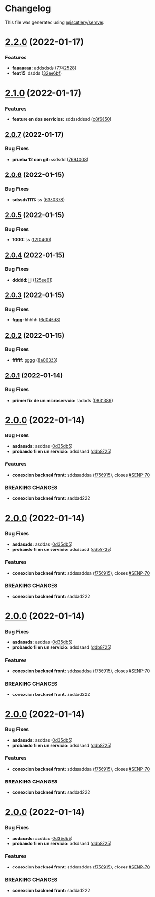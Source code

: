 # Changelog

This file was generated using [@jscutlery/semver](https://github.com/jscutlery/semver).

# [2.2.0](https://github.com/Patrick1982/nx/compare/api-payment-service-2.1.0...api-payment-service-2.2.0) (2022-01-17)


### Features

* **faaaaaaa:** addsdsds ([7742528](https://github.com/Patrick1982/nx/commit/7742528feb2c01dd3491ebff77ac2c4a02cc8002))
* **feat15:** dsdds ([32ee6bf](https://github.com/Patrick1982/nx/commit/32ee6bfd9f44e748c47b28685f6bf0b83a11a4cd))



# [2.1.0](https://github.com/Patrick1982/nx/compare/api-payment-service-2.0.7...api-payment-service-2.1.0) (2022-01-17)


### Features

* **feature en dos servicios:** sddssddssd ([c8f6850](https://github.com/Patrick1982/nx/commit/c8f685048698154438dc7b44ab4c336d50e51b08))



## [2.0.7](https://github.com/Patrick1982/nx/compare/api-payment-service-2.0.6...api-payment-service-2.0.7) (2022-01-17)


### Bug Fixes

* **prueba 12 con git:** ssdsdd ([7694008](https://github.com/Patrick1982/nx/commit/7694008b1a5f8a5df0771d21359bccbfcc873b36))



## [2.0.6](https://github.com/Patrick1982/nx/compare/api-payment-service-2.0.5...api-payment-service-2.0.6) (2022-01-15)


### Bug Fixes

* **sdssds1111:** ss ([6380378](https://github.com/Patrick1982/nx/commit/638037856a388b13c3ee1a2bedf71cf9cbe8fddf))



## [2.0.5](https://github.com/Patrick1982/nx/compare/api-payment-service-2.0.4...api-payment-service-2.0.5) (2022-01-15)


### Bug Fixes

* **1000:** ss ([f2f0400](https://github.com/Patrick1982/nx/commit/f2f0400f14a85a27478afd13326e02533844e21e))



## [2.0.4](https://github.com/Patrick1982/nx/compare/api-payment-service-2.0.3...api-payment-service-2.0.4) (2022-01-15)


### Bug Fixes

* **ddddd:** jjj ([125ee61](https://github.com/Patrick1982/nx/commit/125ee6132e791b3731049aff7fbc26f6016bf3e4))



## [2.0.3](https://github.com/Patrick1982/nx/compare/api-payment-service-2.0.2...api-payment-service-2.0.3) (2022-01-15)


### Bug Fixes

* **fggg:** hhhhh ([6d046d8](https://github.com/Patrick1982/nx/commit/6d046d831b1c82bb8b77deaf8990baf6cabb0489))



## [2.0.2](https://github.com/Patrick1982/nx/compare/api-payment-service-2.0.1...api-payment-service-2.0.2) (2022-01-15)


### Bug Fixes

* **ffffff:** gggg ([8a06323](https://github.com/Patrick1982/nx/commit/8a063232687e77cd47370ec7255c91700d047b78))



## [2.0.1](https://github.com/Patrick1982/nx/compare/api-payment-service-2.0.0...api-payment-service-2.0.1) (2022-01-14)


### Bug Fixes

* **primer fix de un microservcio:** sadads ([0831389](https://github.com/Patrick1982/nx/commit/083138969badc2d15ae95bd68e03bca6aef7ead8))



# [2.0.0](https://github.com/Patrick1982/nx/compare/api-payment-service-1.0.0...api-payment-service-2.0.0) (2022-01-14)


### Bug Fixes

* **asdasads:** asddas ([0d35db5](https://github.com/Patrick1982/nx/commit/0d35db53e1ad94737a21affb51f4ae717b0d6175))
* **probando fi en un servicio:** adsdsasd ([ddb8725](https://github.com/Patrick1982/nx/commit/ddb8725cf9eb76002dcbf9b6ba6021f09491df49))


### Features

* **conexcion backned front:** sddssaddsa ([f756915](https://github.com/Patrick1982/nx/commit/f75691534c5bdc1f68e8756a4c52a3e82c296212)), closes [#SENP-70](https://github.com/Patrick1982/nx/issues/SENP-70)


### BREAKING CHANGES

* **conexcion backned front:** saddad222



# [2.0.0](https://github.com/Patrick1982/nx/compare/api-payment-service-1.0.0...api-payment-service-2.0.0) (2022-01-14)


### Bug Fixes

* **asdasads:** asddas ([0d35db5](https://github.com/Patrick1982/nx/commit/0d35db53e1ad94737a21affb51f4ae717b0d6175))
* **probando fi en un servicio:** adsdsasd ([ddb8725](https://github.com/Patrick1982/nx/commit/ddb8725cf9eb76002dcbf9b6ba6021f09491df49))


### Features

* **conexcion backned front:** sddssaddsa ([f756915](https://github.com/Patrick1982/nx/commit/f75691534c5bdc1f68e8756a4c52a3e82c296212)), closes [#SENP-70](https://github.com/Patrick1982/nx/issues/SENP-70)


### BREAKING CHANGES

* **conexcion backned front:** saddad222



# [2.0.0](https://github.com/Patrick1982/nx/compare/api-payment-service-1.0.0...api-payment-service-2.0.0) (2022-01-14)


### Bug Fixes

* **asdasads:** asddas ([0d35db5](https://github.com/Patrick1982/nx/commit/0d35db53e1ad94737a21affb51f4ae717b0d6175))
* **probando fi en un servicio:** adsdsasd ([ddb8725](https://github.com/Patrick1982/nx/commit/ddb8725cf9eb76002dcbf9b6ba6021f09491df49))


### Features

* **conexcion backned front:** sddssaddsa ([f756915](https://github.com/Patrick1982/nx/commit/f75691534c5bdc1f68e8756a4c52a3e82c296212)), closes [#SENP-70](https://github.com/Patrick1982/nx/issues/SENP-70)


### BREAKING CHANGES

* **conexcion backned front:** saddad222



# [2.0.0](https://github.com/Patrick1982/nx/compare/api-payment-service-1.0.0...api-payment-service-2.0.0) (2022-01-14)


### Bug Fixes

* **asdasads:** asddas ([0d35db5](https://github.com/Patrick1982/nx/commit/0d35db53e1ad94737a21affb51f4ae717b0d6175))
* **probando fi en un servicio:** adsdsasd ([ddb8725](https://github.com/Patrick1982/nx/commit/ddb8725cf9eb76002dcbf9b6ba6021f09491df49))


### Features

* **conexcion backned front:** sddssaddsa ([f756915](https://github.com/Patrick1982/nx/commit/f75691534c5bdc1f68e8756a4c52a3e82c296212)), closes [#SENP-70](https://github.com/Patrick1982/nx/issues/SENP-70)


### BREAKING CHANGES

* **conexcion backned front:** saddad222



# [2.0.0](https://github.com/Patrick1982/nx/compare/api-payment-service-1.0.0...api-payment-service-2.0.0) (2022-01-14)


### Bug Fixes

* **asdasads:** asddas ([0d35db5](https://github.com/Patrick1982/nx/commit/0d35db53e1ad94737a21affb51f4ae717b0d6175))
* **probando fi en un servicio:** adsdsasd ([ddb8725](https://github.com/Patrick1982/nx/commit/ddb8725cf9eb76002dcbf9b6ba6021f09491df49))


### Features

* **conexcion backned front:** sddssaddsa ([f756915](https://github.com/Patrick1982/nx/commit/f75691534c5bdc1f68e8756a4c52a3e82c296212)), closes [#SENP-70](https://github.com/Patrick1982/nx/issues/SENP-70)


### BREAKING CHANGES

* **conexcion backned front:** saddad222
